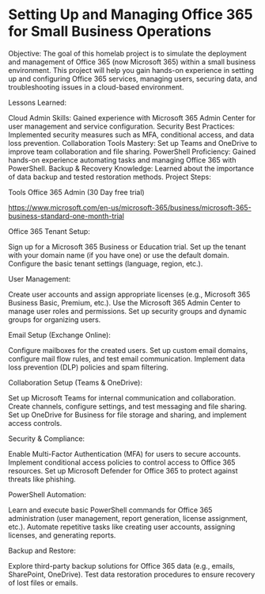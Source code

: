# Setting Up and Managing Office 365 for Small Business Operations

Objective: The goal of this homelab project is to simulate the deployment and management of Office 365 (now Microsoft 365) within a small business environment. This project will help you gain hands-on experience in setting up and configuring Office 365 services, managing users, securing data, and troubleshooting issues in a cloud-based environment.

Lessons Learned:

Cloud Admin Skills: Gained experience with Microsoft 365 Admin Center for user management and service configuration.
Security Best Practices: Implemented security measures such as MFA, conditional access, and data loss prevention.
Collaboration Tools Mastery: Set up Teams and OneDrive to improve team collaboration and file sharing.
PowerShell Proficiency: Gained hands-on experience automating tasks and managing Office 365 with PowerShell.
Backup & Recovery Knowledge: Learned about the importance of data backup and tested restoration methods.
Project Steps:

Tools
Office 365 Admin (30 Day free trial)

https://www.microsoft.com/en-us/microsoft-365/business/microsoft-365-business-standard-one-month-trial 

Office 365 Tenant Setup:

Sign up for a Microsoft 365 Business or Education trial.
Set up the tenant with your domain name (if you have one) or use the default domain.
Configure the basic tenant settings (language, region, etc.).

User Management:

Create user accounts and assign appropriate licenses (e.g., Microsoft 365 Business Basic, Premium, etc.).
Use the Microsoft 365 Admin Center to manage user roles and permissions.
Set up security groups and dynamic groups for organizing users.

Email Setup (Exchange Online):

Configure mailboxes for the created users.
Set up custom email domains, configure mail flow rules, and test email communication.
Implement data loss prevention (DLP) policies and spam filtering.

Collaboration Setup (Teams & OneDrive):

Set up Microsoft Teams for internal communication and collaboration.
Create channels, configure settings, and test messaging and file sharing.
Set up OneDrive for Business for file storage and sharing, and implement access controls.

Security & Compliance:

Enable Multi-Factor Authentication (MFA) for users to secure accounts.
Implement conditional access policies to control access to Office 365 resources.
Set up Microsoft Defender for Office 365 to protect against threats like phishing.

PowerShell Automation:

Learn and execute basic PowerShell commands for Office 365 administration (user management, report generation, license assignment, etc.).
Automate repetitive tasks like creating user accounts, assigning licenses, and generating reports.

Backup and Restore:

Explore third-party backup solutions for Office 365 data (e.g., emails, SharePoint, OneDrive).
Test data restoration procedures to ensure recovery of lost files or emails.
